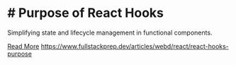 # # Purpose of React Hooks

Simplifying state and lifecycle management in functional components.

[Read More](https://www.fullstackprep.dev/articles/webd/react/react-hooks-purpose) https://www.fullstackprep.dev/articles/webd/react/react-hooks-purpose